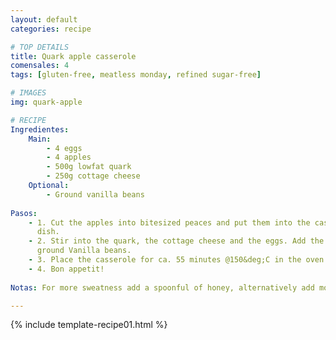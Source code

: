 ```yaml
---
layout: default
categories: recipe

# TOP DETAILS
title: Quark apple casserole
comensales: 4
tags: [gluten-free, meatless monday, refined sugar-free]

# IMAGES
img: quark-apple

# RECIPE
Ingredientes:
    Main:
        - 4 eggs
        - 4 apples
        - 500g lowfat quark
        - 250g cottage cheese
    Optional:
        - Ground vanilla beans
        
Pasos:
    - 1. Cut the apples into bitesized peaces and put them into the casserole
      dish.
    - 2. Stir into the quark, the cottage cheese and the eggs. Add the optional
      ground Vanilla beans.
    - 3. Place the casserole for ca. 55 minutes @150&deg;C in the oven.
    - 4. Bon appetit!
  
Notas: For more sweatness add a spoonful of honey, alternatively add more apples or a banana.

---
```

<!--more-->

{% include template-recipe01.html %}

